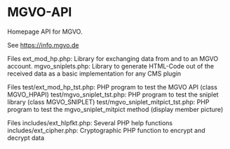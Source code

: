 # MGVO-API
Homepage API for MGVO.

See https://info.mgvo.de

Files ext_mod_hp.php: Library for exchanging data from and to an MGVO account.
mgvo_sniplets.php: Library to generate HTML-Code out of the received data as a basic implementation for any CMS plugin

Files test/ext_mod_hp_tst.php: PHP program to test the MGVO API (class MGVO_HPAPI)
test/mgvo_sniplet_tst.php: PHP program to test the sniplet library (class MGVO_SNIPLET)
test/mgvo_sniplet_mitpict_tst.php: PHP program to test the mgvo_sniplet_mitpict method (display member picture)

Files includes/ext_hlpfkt.php: Several PHP help functions
includes/ext_cipher.php: Cryptographic PHP function to encrypt and decrypt data
